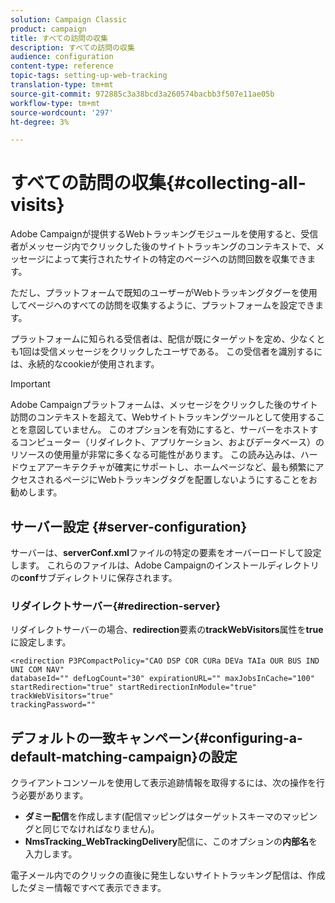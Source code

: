 ```yaml
---
solution: Campaign Classic
product: campaign
title: すべての訪問の収集
description: すべての訪問の収集
audience: configuration
content-type: reference
topic-tags: setting-up-web-tracking
translation-type: tm+mt
source-git-commit: 972885c3a38bcd3a260574bacbb3f507e11ae05b
workflow-type: tm+mt
source-wordcount: '297'
ht-degree: 3%

---
```



# すべての訪問の収集{#collecting-all-visits}

Adobe Campaignが提供するWebトラッキングモジュールを使用すると、受信者がメッセージ内でクリックした後のサイトトラッキングのコンテキストで、メッセージによって実行されたサイトの特定のページへの訪問回数を収集できます。

ただし、プラットフォームで既知のユーザーがWebトラッキングタグーを使用してページへのすべての訪問を収集するように、プラットフォームを設定できます。

プラットフォームに知られる受信者は、配信が既にターゲットを定め、少なくとも1回は受信メッセージをクリックしたユーザである。 この受信者を識別するには、永続的なcookieが使用されます。

>[!IMPORTANT]
>
>Adobe Campaignプラットフォームは、メッセージをクリックした後のサイト訪問のコンテキストを超えて、Webサイトトラッキングツールとして使用することを意図していません。 このオプションを有効にすると、サーバーをホストするコンピューター（リダイレクト、アプリケーション、およびデータベース）のリソースの使用量が非常に多くなる可能性があります。 この読み込みは、ハードウェアアーキテクチャが確実にサポートし、ホームページなど、最も頻繁にアクセスされるページにWebトラッキングタグを配置しないようにすることをお勧めします。

## サーバー設定 {#server-configuration}

サーバーは、**serverConf.xml**&#x200B;ファイルの特定の要素をオーバーロードして設定します。 これらのファイルは、Adobe Campaignのインストールディレクトリの&#x200B;**conf**&#x200B;サブディレクトリに保存されます。

### リダイレクトサーバー{#redirection-server}

リダイレクトサーバーの場合、**redirection**&#x200B;要素の&#x200B;**trackWebVisitors**&#x200B;属性を&#x200B;**true**&#x200B;に設定します。

```
<redirection P3PCompactPolicy="CAO DSP COR CURa DEVa TAIa OUR BUS IND UNI COM NAV"
databaseId="" defLogCount="30" expirationURL="" maxJobsInCache="100"
startRedirection="true" startRedirectionInModule="true" trackWebVisitors="true"
trackingPassword=""
```

## デフォルトの一致キャンペーン{#configuring-a-default-matching-campaign}の設定

クライアントコンソールを使用して表示追跡情報を取得するには、次の操作を行う必要があります。

* **ダミー配信**&#x200B;を作成します(配信マッピングはターゲットスキーマのマッピングと同じでなければなりません)。
* **NmsTracking_WebTrackingDelivery**&#x200B;配信に、このオプションの&#x200B;**内部名**&#x200B;を入力します。

電子メール内でのクリックの直後に発生しないサイトトラッキング配信は、作成したダミー情報ですべて表示できます。
